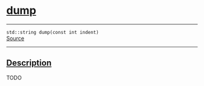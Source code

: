 
<h1 id="dump">
 <a href="#/api/json/dump" class="anchor">
   <span>dump</span>
  </a>
</h1>

<div class="signature">
  <hr>

  
  <div class="definition-container">
    <div class="definition">
      <code><span class="token keyword">std::string</span> dump(<span class="token keyword">const</span> <span class="token keyword">int</span> indent)</code>
      <div class="flex-spacing"></div>
      <a href="https://github.com/libocca/occa/blob/a7d71df6/include/occa/types/json.hpp#L364" target="_blank">Source</a>
    </div>
    
  </div>


  <hr>
</div>


<h2 id="description">
 <a href="#/api/json/dump?id=description" class="anchor">
   <span>Description</span>
  </a>
</h2>

TODO
